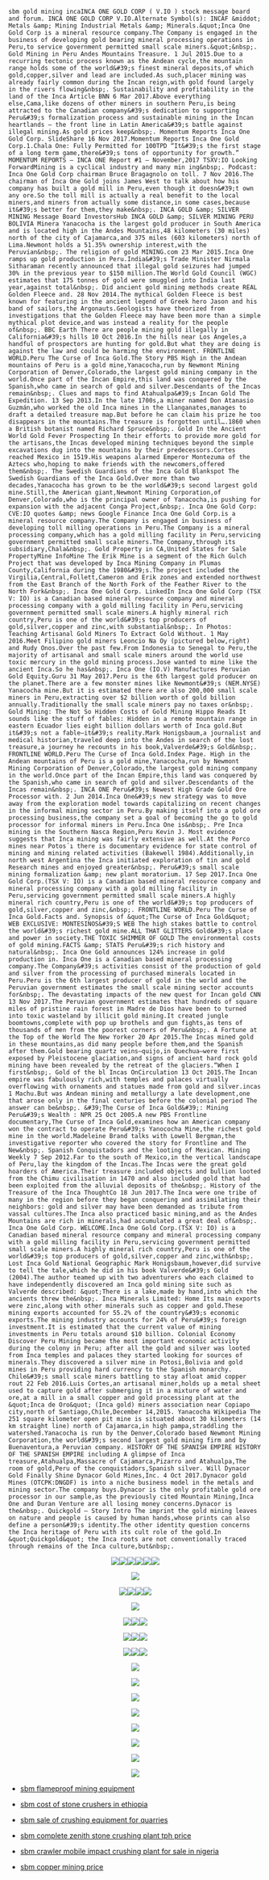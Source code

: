 
```
sbm gold mining incaINCA ONE GOLD CORP ( V.IO ) stock message board and forum. INCA ONE GOLD CORP V.IO.Alternate Symbol(s): INCAF &middot; Metals &amp; Mining Industrial Metals &amp; Minerals.&quot;Inca One Gold Corp is a mineral resource company.The Company is engaged in the business of developing gold bearing mineral processing operations in Peru,to service government permitted small scale miners.&quot;&nbsp;. Gold Mining in Peru Andes Mountains Treasure. 1 Jul 2015.Due to a recurring tectonic process known as the Andean cycle,the mountain range holds some of the world&#39;s finest mineral deposits,of which gold,copper,silver and lead are included.As such,placer mining was already fairly common during the Incan reign,with gold found largely in the rivers flowing&nbsp;. Sustainability and profitability in the land of the Inca Article BNN 6 Mar 2017.Above everything else,Cama,like dozens of other miners in southern Peru,is being attracted to the Canadian company&#39;s dedication to supporting Peru&#39;s formalization process and sustainable mining in the Incan heartlands — the front line in Latin America&#39;s battle against illegal mining.As gold prices keep&nbsp;. Momentum Reports Inca One Gold Corp. SlideShare 16 Nov 2017.Momentum Reports Inca One Gold Corp.1.Chala One: Fully Permitted for 100TPD “It&#39;s the first stage of a long term game,there&#39;s tons of opportunity for growth.” MOMENTUM REPORTS — INCA ONE Report #1 — November,2017 TSXV:IO Looking ForwardMining is a cyclical industry and many min ing&nbsp;. Podcast: Inca One Gold Corp chairman Bruce Bragagnolo on toll. 7 Nov 2016.The chairman of Inca One Gold joins James West to talk about how his company has built a gold mill in Peru,even though it doesn&#39;t own any ore.So the toll mill is actually a real benefit to the local miners,and miners from actually some distance,in some cases,because it&#39;s better for them,they make&nbsp;. INCA GOLD &amp; SILVER MINING Message Board InvestorsHub INCA GOLD &amp; SILVER MINING PERU BOLIVIA Minera Yanacocha is the largest gold producer in South America and is located high in the Andes Mountains,48 kilometers (30 miles) north of the city of Cajamarca,and 375 miles (603 kilometers) north of Lima.Newmont holds a 51.35% ownership interest,with the Peruvian&nbsp;. The religion of gold MINING.com 23 Mar 2015.Inca One ramps up gold production in Peru.India&#39;s Trade Minister Nirmala Sitharaman recently announced that illegal gold seizures had jumped 30% in the previous year to $150 million.The World Gold Council (WGC) estimates that 175 tonnes of gold were smuggled into India last year,against total&nbsp;. Did ancient gold mining methods create REAL Golden Fleece and. 28 Nov 2014.The mythical Golden Fleece is best known for featuring in the ancient legend of Greek hero Jason and his band of sailors,the Argonauts.Geologists have theorized from investigations that the Golden Fleece may have been more than a simple mythical plot device,and was instead a reality for the people of&nbsp;. BBC Earth There are people mining gold illegally in California&#39;s hills 10 Oct 2016.In the hills near Los Angeles,a handful of prospectors are hunting for gold.But what they are doing is against the law and could be harming the environment. FRONTLINE WORLD.Peru The Curse of Inca Gold.The Story PBS High in the Andean mountains of Peru is a gold mine,Yanacocha,run by Newmont Mining Corporation of Denver,Colorado,the largest gold mining company in the world.Once part of the Incan Empire,this land was conquered by the Spanish,who came in search of gold and silver.Descendants of the Incas remain&nbsp;. Clues and maps to find Atahualpa&#39;s Incan Gold The Expedition. 13 Sep 2013.In the late 1700s,a miner named Don Atanasio Guzmán,who worked the old Inca mines in the Llanganates,manages to draft a detailed treasure map.But before he can claim his prize he too disappears in the mountains.The treasure is forgotten until….1860 when a British botanist named Richard Spruce&nbsp;. Gold In the Ancient World Gold Fever Prospecting In their efforts to provide more gold for the artisans,the Incas developed mining techniques beyond the simple excavations dug into the mountains by their predecessors.Cortes reached Mexico in 1519.His weapons alarmed Emperor Montezuma of the Aztecs who,hoping to make friends with the newcomers,offered them&nbsp;. The Swedish Guardians of the Inca Gold Blankspot The Swedish Guardians of the Inca Gold.Over more than two decades,Yanacocha has grown to be the world&#39;s second largest gold mine.Still,the American giant,Newmont Mining Corporation,of Denver,Colorado,who is the principal owner of Yanacocha,is pushing for expansion with the adjacent Conga Project,&nbsp;. Inca One Gold Corp: CVE:IO quotes &amp; news Google Finance Inca One Gold Corp.is a mineral resource company.The Company is engaged in business of developing toll milling operations in Peru.The Company is a mineral processing company,which has a gold milling facility in Peru,servicing government permitted small scale miners.The Company,through its subsidiary,Chala&nbsp;. Gold Property in CA,United States for Sale PropertyMine InfoMine The Erik Mine is a segment of the Rich Gulch Project that was developed by Inca Mining Company in Plumas County,California during the 1980&#39;s.The project included the Virgilia,Central,Follett,Cameron and Erik zones and extended northwest from the East Branch of the North Fork of the Feather River to the North Fork&nbsp;. Inca One Gold Corp. LinkedIn Inca One Gold Corp (TSX V: IO) is a Canadian based mineral resource company and mineral processing company with a gold milling facility in Peru,servicing government permitted small scale miners.A highly mineral rich country,Peru is one of the world&#39;s top producers of gold,silver,copper and zinc,with substantial&nbsp;. In Photos: Teaching Artisanal Gold Miners To Extract Gold Without. 1 May 2016.Meet Filipino gold miners Leoncio Na Oy (pictured below,right) and Rudy Onos.Over the past few.From Indonesia to Senegal to Peru,the majority of artisanal and small scale miners around the world use toxic mercury in the gold mining process.Jose wanted to mine like the ancient Inca.So he has&nbsp;. Inca One (IO.V) Manufactures Peruvian Gold Equity.Guru 31 May 2017.Peru is the 6th largest gold producer on the planet.There are a few monster mines like Newmont&#39;s (NEM.NYSE) Yanacocha mine.But it is estimated there are also 200,000 small scale miners in Peru,extracting over $2 billion worth of gold billion annually.Traditionally the small scale miners pay no taxes or&nbsp;. Gold Mining: The Not So Hidden Costs of Gold Mining Hippo Reads It sounds like the stuff of fables: Hidden in a remote mountain range in eastern Ecuador lies eight billion dollars worth of Inca gold.But it&#39;s not a fable—it&#39;s reality.Mark Honigsbaum,a journalist and medical historian,traveled deep into the Andes in search of the lost treasure,a journey he recounts in his book,Valverde&#39;s Gold&nbsp;. FRONTLINE WORLD.Peru The Curse of Inca Gold.Index Page. High in the Andean mountains of Peru is a gold mine,Yanacocha,run by Newmont Mining Corporation of Denver,Colorado,the largest gold mining company in the world.Once part of the Incan Empire,this land was conquered by the Spanish,who came in search of gold and silver.Descendants of the Incas remain&nbsp;. INCA ONE Peru&#39;s Newest High Grade Gold Ore Processor with. 2 Jun 2014.Inca One&#39;s new strategy was to move away from the exploration model towards capitalizing on recent changes in the informal mining sector in Peru.By making itself into a gold ore processing business,the company set a goal of becoming the go to gold processor for informal miners in Peru.Inca One is&nbsp;. Pre Inca mining in the Southern Nasca Region,Peru Kevin J. Most evidence suggests that Inca mining was fairly extensive as well.At the Porco mines near Potos´ı there is documentary evidence for state control of mining and mining related activities (Bakewell 1984).Additionally,in north west Argentina the Inca initiated exploration of tin and gold Research mines and enjoyed greater&nbsp;. Peru&#39;s small scale mining formalization &amp; new plant moratorium. 17 Sep 2017.Inca One Gold Corp.(TSX V: IO) is a Canadian based mineral resource company and mineral processing company with a gold milling facility in Peru,servicing government permitted small scale miners.A highly mineral rich country,Peru is one of the world&#39;s top producers of gold,silver,copper and zinc,&nbsp;. FRONTLINE WORLD.Peru The Curse of Inca Gold.Facts and. Synopsis of &quot;The Curse of Inca Gold&quot; WEB EXCLUSIVE: MONTESINOS&#39;S WEB The high stakes battle to control the world&#39;s richest gold mine.ALL THAT GLITTERS Gold&#39;s place and power in society.THE TOXIC SHIMMER OF GOLD The environmental costs of gold mining.FACTS &amp; STATS Peru&#39;s rich history and natural&nbsp;. Inca One Gold announces 124% increase in gold production in. Inca One is a Canadian based mineral processing company.The Company&#39;s activities consist of the production of gold and silver from the processing of purchased minerals located in Peru.Peru is the 6th largest producer of gold in the world and the Peruvian government estimates the small scale mining sector accounts for&nbsp;. The devastating impacts of the new quest for Incan gold CNN 13 Nov 2017.The Peruvian government estimates that hundreds of square miles of pristine rain forest in Madre de Dios have been to turned into toxic wasteland by illicit gold mining.It created jungle boomtowns,complete with pop up brothels and gun fights,as tens of thousands of men from the poorest corners of Peru&nbsp;. A Fortune at the Top of the World The New Yorker 20 Apr 2015.The Incas mined gold in these mountains,as did many people before them,and the Spanish after them.Gold bearing quartz veins—quijo,in Quechua—were first exposed by Pleistocene glaciation,and signs of ancient hard rock gold mining have been revealed by the retreat of the glaciers.“When I first&nbsp;. Gold of the bl Incas OnCirculation 13 Oct 2015.The Incan empire was fabulously rich,with temples and palaces virtually overflowing with ornaments and statues made from gold and silver.incas 1 Machu.But was Andean mining and metallurgy a late development,one that arose only in the final centuries before the colonial period The answer can be&nbsp;. &#39;The Curse of Inca Gold&#39;: Mining Peru&#39;s Wealth : NPR 25 Oct 2005.A new PBS Frontline documentary,The Curse of Inca Gold,examines how an American company won the contract to operate Peru&#39;s Yanococha Mine,the richest gold mine in the world.Madeleine Brand talks with Lowell Bergman,the investigative reporter who covered the story for Frontline and The New&nbsp;. Spanish Conquistadors and the looting of Mexican. Mining Weekly 7 Sep 2012.Far to the south of Mexico,in the vertical landscape of Peru,lay the kingdom of the Incas.The Incas were the great gold hoarders of America.Their treasure included objects and bullion looted from the Chimu civilisation in 1470 and also included gold that had been exploited from the alluvial deposits of the&nbsp;. History of the Treasure of the Inca ThoughtCo 18 Jun 2017.The Inca were one tribe of many in the region before they began conquering and assimilating their neighbors: gold and silver may have been demanded as tribute from vassal cultures.The Inca also practiced basic mining,and as the Andes Mountains are rich in minerals,had accumulated a great deal of&nbsp;. Inca One Gold Corp. WELCOME.Inca One Gold Corp.(TSX V: IO) is a Canadian based mineral resource company and mineral processing company with a gold milling facility in Peru,servicing government permitted small scale miners.A highly mineral rich country,Peru is one of the world&#39;s top producers of gold,silver,copper and zinc,with&nbsp;. Lost Inca Gold National Geographic Mark Honigsbaum,however,did survive to tell the tale,which he did in his book Valverde&#39;s Gold (2004).The author teamed up with two adventurers who each claimed to have independently discovered an Inca gold mining site such as Valverde described: &quot;There is a lake,made by hand,into which the ancients threw the&nbsp;. Inca Minerals Limited: Home Its main exports were zinc,along with other minerals such as copper and gold.These mining exports accounted for 55.2% of the country&#39;s economic exports.The mining industry accounts for 24% of Peru&#39;s foreign investment.It is estimated that the current value of mining investments in Peru totals around $10 billion. Colonial Economy Discover Peru Mining became the most important economic activity during the colony in Peru; after all the gold and silver was looted from Inca temples and palaces they started looking for sources of minerals.They discovered a silver mine in Potosi,Bolivia and gold mines in Peru providing hard currency to the Spanish monarchy. Chile&#39;s small scale miners battling to stay afloat amid copper rout 22 Feb 2016.Luis Cortes,an artisanal miner,holds up a metal sheet used to capture gold after submerging it in a mixture of water and ore,at a mill in a small copper and gold processing plant at the &quot;Inca de Oro&quot; (Inca gold) miners association near Copiapo city,north of Santiago,Chile,December 14,2015. Yanacocha Wikipedia The 251 square kilometer open pit mine is situated about 30 kilometers (14 km straight line) north of Cajamarca,in high pampa,straddling the watershed.Yanacocha is run by the Denver,Colorado based Newmont Mining Corporation,the world&#39;s second largest gold mining firm and by Buenaventura,a Peruvian company. HISTORY OF THE SPANISH EMPIRE HISTORY OF THE SPANISH EMPIRE including A glimpse of Inca treasure,Atahualpa,Massacre of Cajamarca,Pizarro and Atahualpa,The room of gold,Peru of the conquistadors,Spanish silver. Will Dynacor Gold Finally Shine Dynacor Gold Mines,Inc. 4 Oct 2017.Dynacor gold Mines (OTCPK:DNGDF) is into a niche business model in the metals and mining sector.The company buys.Dynacor is the only profitable gold ore processor in our sample,as the previously cited Mountain Mining,Inca One and Duran Venture are all losing money concerns.Dynacor is the&nbsp;. Quickgold — Story Intro The imprint the gold mining leaves on nature and people is caused by human hands,whose prints can also define a person&#39;s identity.The other identity question concerns the Inca heritage of Peru with its cult role of the gold.In &quot;Quickgold&quot; the Inca roots are not conventionally traced through remains of the Inca culture,but&nbsp;. 
```

<div align="center">
  
<a rel="nofollow" href="https://m.shibang-china.com?f=github&k=sbm+gold+mining+inca"><img src="https://static.shibang-china.com/en/l.png"></a><img src="https://static.shibang-china.com/en/hw.png"><a rel="nofollow" href="https://m.shibang-china.com/product/?f=github&k=sbm+gold+mining+inca"><img src="https://static.shibang-china.com/en/p.png"></a><a rel="nofollow" href="https://m.shibang-china.com/cases/?f=github&k=sbm+gold+mining+inca"><img src="https://static.shibang-china.com/en/c.png"></a><a rel="nofollow" href="https://m.shibang-china.com/news/?f=github&k=sbm+gold+mining+inca"><img src="https://static.shibang-china.com/en/n.png"></a><a rel="nofollow" href="https://m.shibang-china.com?f=github&k=sbm+gold+mining+inca"><img src="https://static.shibang-china.com/en/m.png"></a>

<a rel="nofollow" href="https://m.shibang-china.com/product/?f=github&k=sbm+gold+mining+inca"><img src="https://static.shibang-china.com/en/b.jpg"></a>
  
<a rel="nofollow" href="https://m.shibang-china.com/solution-aggregate.html?f=github&k=sbm+gold+mining+inca"><img src="https://static.shibang-china.com/en/a.jpg"></a><a rel="nofollow" href="https://m.shibang-china.com/solution-mine.html?f=github&k=sbm+gold+mining+inca"><img src="https://static.shibang-china.com/en/m.jpg"></a><a rel="nofollow" href="https://m.shibang-china.com/solution-mill.html?f=github&k=sbm+gold+mining+inca"><img src="https://static.shibang-china.com/en/g.jpg"></a><a rel="nofollow" href="https://m.shibang-china.com/solution-epc.html?f=github&k=sbm+gold+mining+inca"><img src="https://static.shibang-china.com/en/e.jpg"></a>

<a rel="nofollow" href="https://m.shibang-china.com/product/?f=github&k=sbm+gold+mining+inca"><img src="https://static.shibang-china.com/en/a-p.png"></a>

<a rel="nofollow" href="https://m.shibang-china.com/product/crusher/c6x.html?f=github&k=sbm+gold+mining+inca"><img src="https://static.shibang-china.com/en/j.jpg"></a><a rel="nofollow" href="https://m.shibang-china.com/product/crusher/ci5x.html?f=github&k=sbm+gold+mining+inca"><img src="https://static.shibang-china.com/en/i.jpg"></a><a rel="nofollow" href="https://m.shibang-china.com/product/crusher/hst.html?f=github&k=sbm+gold+mining+inca"><img src="https://static.shibang-china.com/en/c.jpg"></a>

<a rel="nofollow" href="https://m.shibang-china.com/product/mill/mtw.html?f=github&k=sbm+gold+mining+inca"><img src="https://static.shibang-china.com/en/mtw.jpg"></a><a rel="nofollow" href="https://m.shibang-china.com/product/mill/scm.html?f=github&k=sbm+gold+mining+inca"><img src="https://static.shibang-china.com/en/scm.jpg"></a><a rel="nofollow" href="https://m.shibang-china.com/product/mill/lm.html?f=github&k=sbm+gold+mining+inca"><img src="https://static.shibang-china.com/en/lm.jpg"></a>

<a rel="nofollow" href="https://m.shibang-china.com/product/sand/vsi6x.html?f=github&k=sbm+gold+mining+inca"><img src="https://static.shibang-china.com/en/6x.jpg"></a><a rel="nofollow" href="https://m.shibang-china.com/product/sand/vu.html?f=github&k=sbm+gold+mining+inca"><img src="https://static.shibang-china.com/en/vu.jpg"></a><a rel="nofollow" href="https://m.shibang-china.com/product/mobile/klun.html?f=github&k=sbm+gold+mining+inca"><img src="https://static.shibang-china.com/en/k.jpg"></a>

<a rel="nofollow" href="https://m.shibang-china.com/cases/?f=github&k=sbm+gold+mining+inca"><img src="https://static.shibang-china.com/en/case.png"></a>

<a rel="nofollow" href="https://m.shibang-china.com/cases/aggregate/202.html?f=github&k=sbm+gold+mining+inca"><img src="https://static.shibang-china.com/en/c-1.jpg"></a>

<a rel="nofollow" href="https://m.shibang-china.com/cases/aggregate/203.html?f=github&k=sbm+gold+mining+inca"><img src="https://static.shibang-china.com/en/c-2.jpg"></a>

<a rel="nofollow" href="https://m.shibang-china.com/cases/mill/123.html?f=github&k=sbm+gold+mining+inca"><img src="https://static.shibang-china.com/en/c-3.jpg"></a>

<a rel="nofollow" href="https://m.shibang-china.com/contact_us.html?f=github&k=sbm+gold+mining+inca"><img src="https://static.shibang-china.com/en/contact.png"></a>

<a rel="nofollow" href="https://swt.shibang-china.com/?f=github&k=sbm+gold+mining+inca"><img src="https://static.shibang-china.com/en/chat.png"></a>

<a rel="nofollow" href="https://whatsapp.shibangsoft.com/WhatsApp.php?f=github&k=sbm+gold+mining+inca"><img src="https://static.shibang-china.com/en/whatsapp.png"></a>

<a rel="nofollow" href="https://m.shibang-china.com/?f=github&k=sbm+gold+mining+inca"><img src="https://static.shibang-china.com/en/website.png"></a>

</div>


* [sbm flameproof mining equipment](sbm%20flameproof%20mining%20equipment.md)

* [sbm cost of stone crushers in ethiopia](sbm%20cost%20of%20stone%20crushers%20in%20ethiopia.md)

* [sbm sale of crushing equipment for quarries](sbm%20sale%20of%20crushing%20equipment%20for%20quarries.md)

* [sbm complete zenith stone crushing plant tph price](sbm%20complete%20zenith%20stone%20crushing%20plant%20tph%20price.md)

* [sbm crawler mobile impact crushing plant for sale in nigeria](sbm%20crawler%20mobile%20impact%20crushing%20plant%20for%20sale%20in%20nigeria.md)

* [sbm copper mining price](sbm%20copper%20mining%20price.md)